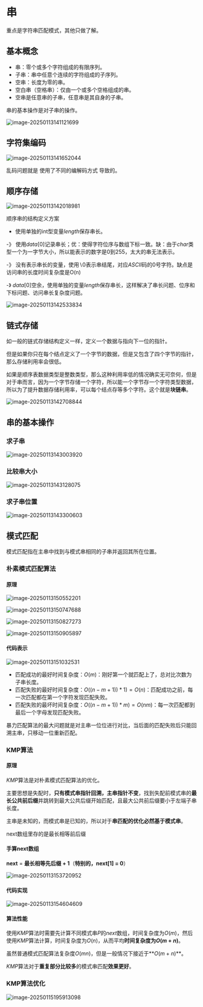 # 串

重点是字符串匹配模式，其他只做了解。

## 基本概念

+ 串：零个或多个字符组成的有限序列。
+ 子串：串中任意个连续的字符组成的子序列。
+ 空串：长度为零的串。
+ 空白串（空格串）：仅由一个或多个空格组成的串。
+ 空串是任意串的子串，任意串是其自身的子串。

串的基本操作是对子串的操作。

![image-20250113141121699](imgs\image-20250113141121699.png)

## 字符集编码

![image-20250113141652044](imgs\image-20250113141652044.png)

乱码问题就是 使用了不同的编解码方式 导致的。

## 顺序存储

![image-20250113142018981](imgs\image-20250113142018981.png)

顺序串的结构定义方案

* 使用单独的int型变量$length$保存串长。

-》 使用$data[0]$记录串长；优：使得字符位序与数组下标一致。缺：由于$char$类型一个为一字节大小，所以能表示的数字是$0$到$255$，太大的串无法表示。

-》 没有表示串长的变量，使用$\backslash0$表示串结尾，对应$ASCII$码的$0$号字符。缺点是访问串的长度时间复杂度是O(n)

-》 $data[0]$空余，使用单独的变量$length$保存串长，这样解决了串长问题、位序和下标问题、访问串长复杂度问题。

![image-20250113142533834](imgs\image-20250113142533834.png)

## 链式存储

如一般的链式存储结构定义一样，定义一个数据与指向下一位的指针。

但是如果你只在每个结点定义了一个字节的数据，但是又包含了四个字节的指针，那么存储利用率会很低。

如果是顺序表数据类型是整数类型，那么这种利用率低的情况确实无可奈何，但是对于串而言，因为一个字节存储一个字符，所以能一个字节存一个字符类型数据，所以为了提升数据存储利用率，可以每个结点存等多个字符。这个就是**块链串**。

![image-20250113142708844](imgs\image-20250113142708844.png)

## 串的基本操作

### 求子串

![image-20250113143003920](imgs\image-20250113143003920.png)

### 比较串大小

![image-20250113143128075](imgs\image-20250113143128075.png)

### 求子串位置

![image-20250113143300603](imgs\image-20250113143300603.png)

## 模式匹配

模式匹配指在主串中找到与模式串相同的子串并返回其所在位置。

### 朴素模式匹配算法

#### 原理

![image-20250113150552201](imgs\image-20250113150552201.png)

![image-20250113150747688](imgs\image-20250113150747688.png)

![image-20250113150827273](imgs\image-20250113150827273.png)

![image-20250113150905897](imgs\image-20250113150905897.png)

#### 代码表示

![image-20250113151032531](imgs\image-20250113151032531.png)

+ 匹配成功的最好时间复杂度：$O(m)$：刚好第一个就匹配上了，总对比次数为子串长度。
+ 匹配失败的最好时间复杂度：$O((n-m+1))*1)=O(n)$：匹配成功之前，每一次匹配都在第一个字符发现匹配失败。
+ 匹配失败的最坏时间复杂度：$O((n-m+1))*m)= O(nm)$：每一次匹配都到最后一个字母发现匹配失败。

暴力匹配算法的最大问题就是对主串一位位进行对比，当后面的匹配失败后只能回溯主串，只移动一位重新匹配。

### KMP算法

#### 原理

$KMP$算法是对朴素模式匹配算法的优化。

主要思想是失配时，**只有模式串指针回溯，主串指针不变**，找到失配前模式串的**最长公共前后缀**并跳转到最大公共后缀开始匹配，且最大公共前后缀要小于左端子串长度。

主串是未知的，而模式串是已知的，所以对于**串匹配的优化必然基于模式串**。

next数组里存的是最长相等前后缀

#### 手算next数组

**next** = **最长相等先后缀 + 1**（**特别的，next[1] = 0**）

<img src="imgs\image-20250113153720952.png" alt="image-20250113153720952"  />

#### 代码实现

![image-20250113154604609](imgs\image-20250113154604609.png)

#### 算法性能

使用$KMP$算法时需要先计算不同模式串$P$的$next$数组，时间复杂度为$O(m)$，然后使用$KMP$算法计算，时间复杂度为$O(n)$，从而平均**时间复杂度为$O(m+n)$**。

虽然普通模式匹配算法复杂度$O(mn)$，但是一般情况下接近于**$O(m+n)$**。

$KMP$算法对于**重复部分比较多**的模式串匹配**效果更好**。

### KMP算法优化

![image-20250115195913098](imgs\image-20250115195913098.png)
